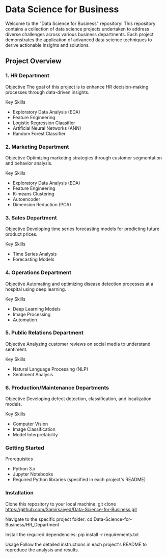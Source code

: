 # Data Science for Business

Welcome to the "Data Science for Business" repository! This repository contains a collection of data science projects undertaken to address diverse challenges across various business departments. Each project demonstrates the application of advanced data science techniques to derive actionable insights and solutions.

## Project Overview
### 1. HR Department
Objective
The goal of this project is to enhance HR decision-making processes through data-driven insights.

Key Skills
- Exploratory Data Analysis (EDA)
- Feature Engineering
- Logistic Regression Claasifier
- Artificial Neural Networks (ANN)
- Random Forest Classifier

### 2. Marketing Department
Objective
Optimizing marketing strategies through customer segmentation and behavior analysis.

Key Skills
- Exploratory Data Analysis (EDA)
- Feature Engineering
- K-means Clustering
- Autoencoder
- Dimension Reduction (PCA)

### 3. Sales Department
Objective
Developing time series forecasting models for predicting future product prices.

Key Skills
- Time Series Analysis
- Forecasting Models

### 4. Operations Department
Objective
Automating and optimizing disease detection processes at a hospital using deep learning.

Key Skills
- Deep Learning Models
- Image Processing
- Automation

### 5. Public Relations Department
Objective
Analyzing customer reviews on social media to understand sentiment.

Key Skills
- Natural Language Processing (NLP)
- Sentiment Analysis

### 6. Production/Maintenance Departments
Objective
Developing defect detection, classification, and localization models.

Key Skills
- Computer Vision
- Image Classification
- Model Interpretability

### Getting Started
Prerequisites
- Python 3.x
- Jupyter Notebooks
- Required Python libraries (specified in each project's README)

### Installation
Clone this repository to your local machine:
git clone https://github.com/Samirsaiyed/Data-Science-for-Business.git

Navigate to the specific project folder:
cd Data-Science-for-Business/HR_Department

Install the required dependencies:
pip install -r requirements.txt

Usage
Follow the detailed instructions in each project's README to reproduce the analysis and results.

